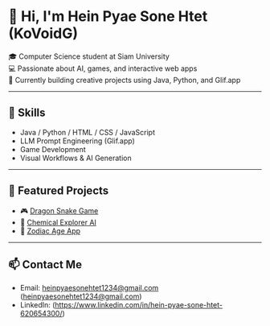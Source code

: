 # 👋 Hi, I'm Hein Pyae Sone Htet (KoVoidG)

🎓 Computer Science student at Siam University  
💻 Passionate about AI, games, and interactive web apps  
🚀 Currently building creative projects using Java, Python, and Glif.app

---

## 🔧 Skills
- Java / Python / HTML / CSS / JavaScript
- LLM Prompt Engineering (Glif.app)
- Game Development
- Visual Workflows & AI Generation

---

## 📌 Featured Projects
- 🎮 [Dragon Snake Game](https://github.com/KoVoidG/java-mushu-game)
- 🔬 [Chemical Explorer AI](https://github.com/KoVoidG/chemical-explorer-glif)
- 🧮 [Zodiac Age App](https://github.com/KoVoidG/zodiac-age-app)

---

## 📫 Contact Me
- Email: heinpyaesonehtet1234@gmail.com (heinpyaesonehtet1234@gmail.com)
- LinkedIn: (https://www.linkedin.com/in/hein-pyae-sone-htet-620654300/)


